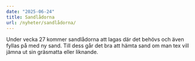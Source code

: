 ```yaml
---
date: "2025-06-24"
title: Sandlådorna
url: /nyheter/sandlådorna/
---
```


Under vecka 27 kommer sandlådorna att lagas där det behövs och även
fyllas på med ny sand. Till dess går det bra att hämta sand om man tex
vill jämna ut sin gräsmatta eller liknande.

